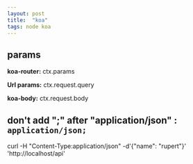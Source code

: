 ```yaml
---
layout: post
title:  "koa"
tags: node koa
---
```


## params
**koa-router:**  ctx.params

**Url params:**  ctx.request.query

**koa-body:**  ctx.request.body
  
  

## don't add ";" after "application/json" : `application/json;`
curl -H "Content-Type:application/json" -d'{"name": "rupert"}' 'http://localhost/api'
